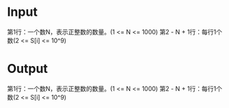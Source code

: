 Input
===
第1行：一个数N，表示正整数的数量。(1 <= N <= 1000)
第2 - N + 1行：每行1个数(2 <= S[i] <= 10^9)

Output
===
第1行：一个数N，表示正整数的数量。(1 <= N <= 1000)
第2 - N + 1行：每行1个数(2 <= S[i] <= 10^9)